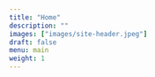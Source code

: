 ```yaml
---
title: "Home"
description: ""
images: ["images/site-header.jpeg"]
draft: false
menu: main
weight: 1
---
```

